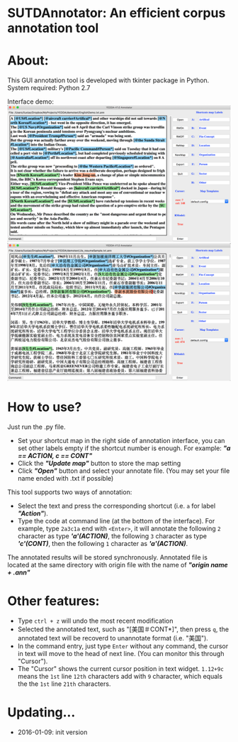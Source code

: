 SUTDAnnotator: An efficient corpus annotation tool
======

About:
====
This GUI annotation tool is developed with tkinter package in Python. 
System required: Python 2.7

Interface demo:
![alt text](https://github.com/jiesutd/AnnTool/blob/master/EnglishInterface.png "English Interface demo")
![alt text](https://github.com/jiesutd/AnnTool/blob/master/ChineseInterface.png "Chinese Interface demo")

How to use?
====
Just run the .py file.
* Set your shortcut map in the right side of annotation interface, you can set other labels empty if the shortcut number is enough. For example: ***"a == ACTION, c == CONT"***
* Click the ***"Update map"*** button to store the map setting
* Click ***"Open"*** button and select your annotate file. (You may set your file name ended with .txt if possible)

This tool supports two ways of annotation:
* Select the text and press the corresponding shortcut (i.e. `a` for label ***"Action"***).
* Type the code at command line (at the bottom of the interface). For example, type `2a3c1a` end with `<Enter>`, it will annotate the following `2` character as type ***'a'(ACTION)***, the following `3` character as type ***'c'(CONT)***, then the following `1` character as  ***'a'(ACTION)***.

The annotated results will be stored synchronously. Annotated file is located at the same directory with origin file with the name of ***"origin name + .ann"***


Other features:
=====
* Type `ctrl + z` will undo  the most recent modification
* Selected the annotated text, such as "[美国＃CONT*]", then press `q`, the annotated text will be recoverd to unannotate format (i.e. "美国").
* In the command entry, just type `Enter` without any command, the cursor in text will move to the head of next line. (You can monitor this through "Cursor").
* The "Cursor" shows the current cursor position in text widget. `1.12+9c` means the `1st` line `12th` characters add with `9` character, which equals the the `1st` line `21th` characters.


Updating...
====
* 2016-01-09: init version